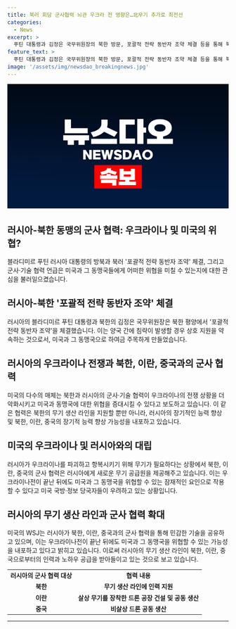 ```yaml
---
title: 북러 회담 군사협력 뇌관 우크라 전 영향은…北무기 추가로 최전선
categories:
  - News
excerpt: >
  푸틴 대통령과 김정은 국무위원장의 북한 방문, 포괄적 전략 동반자 조약 체결 등을 통해 북러 관계의 강화와 러시아와 북한의 군사·기술 협력이 미국과 그 동맹국을 위협할 수 있는 가능성이 제기되고 있다. 북한 공장에서 만들어진 무기가 우크라이나 최전선으로 갈 수 있다는 우려와 함께, 러시아의 북한, 이란, 중국과의 군사 협력은 민감한 기술을 공유하고 미국과 그 동맹국을 위협할 수 있는 상황을 만들 수 있음을 지적하고 있다. 이에 대한 미국 군사·정보 당국자들의 우려가 커지고 있으며, 이러한 동향이 미국과 그 동맹국을 위협할 수 있는 가능성이 있다는 것을 강조하고 있다.
feature_text: >
  푸틴 대통령과 김정은 국무위원장의 북한 방문, 포괄적 전략 동반자 조약 체결 등을 통해 북러 관계의 강화와 러시아와 북한의 군사·기술 협력이 미국과 그 동맹국을 위협할 수 있는 가능성이 제기되고 있다. 북한 공장에서 만들어진 무기가 우크라이나 최전선으로 갈 수 있다는 우려와 함께, 러시아의 북한, 이란, 중국과의 군사 협력은 민감한 기술을 공유하고 미국과 그 동맹국을 위협할 수 있는 상황을 만들 수 있음을 지적하고 있다. 이에 대한 미국 군사·정보 당국자들의 우려가 커지고 있으며, 이러한 동향이 미국과 그 동맹국을 위협할 수 있는 가능성이 있다는 것을 강조하고 있다.
image: '/assets/img/newsdao_breakingnews.jpg'
---
```


<p><img src="/assets/img/newsdao_breakingnews.jpg" alt="implanttips 속보" /></p>

<h2 data-ke-size="size26">러시아-북한 동맹의 군사 협력: 우크라이나 및 미국의 위협?</h2>

<p data-ke-size="size16">블라디미르 푸틴 러시아 대통령의 방북과 북러 '포괄적 전략 동반자 조약' 체결, 그리고 군사·기술 협력 언급은 미국과 그 동맹국들에게 어떠한 위협을 미칠 수 있는지에 대한 관심을 불러일으켰습니다.</p>

<h2 data-ke-size="size24">러시아-북한 '포괄적 전략 동반자 조약' 체결</h2>

<p data-ke-size="size16">러시아의 블라디미르 푸틴 대통령과 북한의 김정은 국무위원장은 북한 평양에서 '포괄적 전략 동반자 조약'을 체결했습니다. 이는 양국 간에 침략이 발생할 경우 상호 지원을 약속하는 것으로서, 미국과 그 동맹국으로 하여금 주목하게 만들었습니다.</p>

<h2 data-ke-size="size24">러시아의 우크라이나 전쟁과 북한, 이란, 중국과의 군사 협력</h2>

<p data-ke-size="size16">미국의 다수의 매체는 북한과 러시아의 군사·기술 협력이 우크라이나의 전쟁 상황을 더 악화시키고 미국과 동맹국에 대한 위협을 증대시킬 수 있다고 보도하고 있습니다. 이 같은 협력은 북한의 무기 생산 라인을 지원할 뿐만 아니라, 러시아의 장기적인 능력 향상 및 북한, 이란, 중국의 장기적 능력 향상 가능성을 내포하고 있습니다.</p>

<h2 data-ke-size="size24">미국의 우크라이나 및 러시아와의 대립</h2>

<p data-ke-size="size16">러시아가 우크라이나를 파괴하고 항복시키기 위해 무기가 필요하다는 상황에서 북한, 이란, 중국의 군사 협력은 러시아에게 새로운 무기 공급원을 제공해주고 있습니다. 이는 우크라이나전이 끝난 뒤에도 미국과 그 동맹국을 위협할 수 있는 잠재적인 요인으로 작용할 수 있다고 미국 국방·정보 당국자들이 우려하고 있는 상황입니다.</p>

<h2 data-ke-size="size24">러시아의 무기 생산 라인과 군사 협력 확대</h2>

<p data-ke-size="size16">미국의 WSJ는 러시아가 북한, 이란, 중국과의 군사 협력을 통해 민감한 기술을 공유하고 있으며, 이는 우크라이나전이 끝난 뒤에도 미국과 그 동맹국을 위협할 수 있는 가능성을 내포하고 있다고 밝히고 있습니다. 이로써 러시아의 무기 생산 라인이 북한, 이란, 중국으로부터의 인력과 노하우 공급을 받아들이고 있는 것으로 보고 있습니다.</p>

<table>
  <tr>
    <td style="text-align: center; height: 17px;"><b>러시아의 군사 협력 대상</b></td>
    <td style="text-align: center; height: 17px;"><b>협력 내용</b></td>
  </tr>
  <tr>
    <td style="text-align: center; height: 17px;"><b>북한</b></td>
    <td style="text-align: center; height: 17px;"><b>무기 생산 라인에 인력 지원</b></td>
  </tr>
  <tr>
    <td style="text-align: center; height: 17px;"><b>이란</b></td>
    <td style="text-align: center; height: 17px;"><b>살상 무기를 장착한 드론 공장 건설 및 공동 생산</b></td>
  </tr>
  <tr>
    <td style="text-align: center; height: 17px;"><b>중국</b></td>
    <td style="text-align: center; height: 17px;"><b>비살상 드론 공동 생산</b></td>
  </tr>
</table>

<hr>

